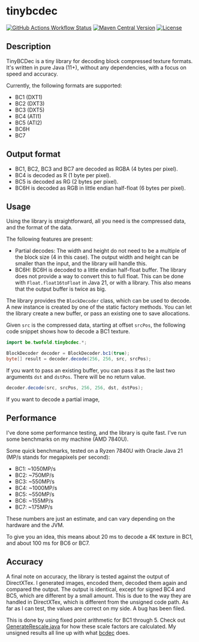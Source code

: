 # tinybcdec

[![GitHub Actions Workflow Status](https://img.shields.io/github/actions/workflow/status/jandk/tinybcdec/maven.yml?logo=github)](https://github.com/jandk/tinybcdec/actions/workflows/maven.yml)
[![Maven Central Version](https://img.shields.io/maven-central/v/be.twofold/tinybcdec?logo=apachemaven)](https://central.sonatype.com/artifact/be.twofold/tinybcdec)
[![License](https://img.shields.io/github/license/jandk/tinybcdec)](https://opensource.org/licenses/MIT)

## Description

TinyBCDec is a tiny library for decoding block compressed texture formats. It's written in pure Java (11+), without any
dependencies, with a focus on speed and accuracy.

Currently, the following formats are supported:

- BC1 (DXT1)
- BC2 (DXT3)
- BC3 (DXT5)
- BC4 (ATI1)
- BC5 (ATI2)
- BC6H
- BC7

## Output format

- BC1, BC2, BC3 and BC7 are decoded as RGBA (4 bytes per pixel).
- BC4 is decoded as R (1 byte per pixel).
- BC5 is decoded as RG (2 bytes per pixel).
- BC6H is decoded as RGB in little endian half-float (6 bytes per pixel).

## Usage

Using the library is straightforward, all you need is the compressed data, and the format of the data.

The following features are present:

- Partial decodes: The width and height do not need to be a multiple of the block size (4 in this case). The output
  width and height can be smaller than the input, and the library will handle this.
- BC6H: BC6H is decoded to a little endian half-float buffer. The library does not provide a way to convert this to
  full float. This can be done with `Float.float16toFloat` in Java 21, or with a library. This also means that the
  output buffer is twice as big.

The library provides the `BlockDecoder` class, which can be used to decode. A new instance is created by one of the
static factory methods. You can let the library create a new buffer, or pass an existing one to save allocations.

Given `src` is the compressed data, starting at offset `srcPos`, the following code snippet shows how to decode a BC1
texture.

```java
import be.twofold.tinybcdec.*;

BlockDecoder decoder = BlockDecoder.bc1(true);
byte[] result = decoder.decode(256, 256, src, srcPos);
```

If you want to pass an existing buffer, you can pass it as the last two arguments `dst` and `dstPos`. There will be no
return value.

```java
decoder.decode(src, srcPos, 256, 256, dst, dstPos);
```

If you want to decode a partial image,

## Performance

I've done some performance testing, and the library is quite fast. I've run some benchmarks on my machine (AMD 7840U).

Some quick benchmarks, tested on a Ryzen 7840U with Oracle Java 21 (MP/s stands for megapixels per second):

- BC1: ~1050MP/s
- BC2: ~750MP/s
- BC3: ~550MP/s
- BC4: ~1000MP/s
- BC5: ~550MP/s
- BC6: ~155MP/s
- BC7: ~175MP/s

These numbers are just an estimate, and can vary depending on the hardware and the JVM.

To give you an idea, this means about 20 ms to decode a 4K texture in BC1, and about 100 ms for BC6 or BC7.

## Accuracy

A final note on accuracy, the library is tested against the output of DirectXTex. I generated images, encoded them,
decoded them again and compared the output. The output is identical, except for signed BC4 and BC5, which are
different by a small amount. This is due to the way they are handled in DirectXTex, which is different from the
unsigned code path. As far as I can test, the values are correct on my side. A bug has been filed.

This is done by using fixed point arithmetic for BC1 through 5. Check out
[GenerateRescale.java](https://github.com/jandk/tinybcdec/blob/main/src/test/java/be/twofold/tinybcdec/GenerateRescale.java)
for how these scale factors are calculated. My unsigned results all line up with what
[bcdec](https://github.com/iOrange/bcdec/) does.
